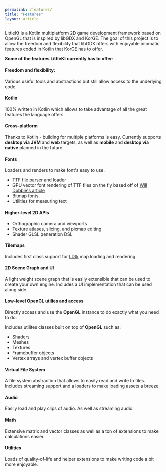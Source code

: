 ```yaml
---
permalink: /features/
title: "Features"
layout: article
---
```


LittleKt is a Kotlin multiplatform 2D game development framework based on OpenGL that is inspired by libGDX and KorGE. The goal of this project is to allow the freedom and flexibility that libGDX offers with enjoyable idiomatic features coded in Kotlin that KorGE has to offer.

**Some of the features LittleKt currently has to offer**:

#### Freedom and flexibility:

Various useful tools and abstractions but still allow access to the underlying code.

#### Kotlin

100% written in Kotlin which allows to take advantage of all the great features the language offers.

#### Cross-platform

Thanks to Kotlin - building for multiple platforms is easy. Currently supports **desktop via JVM** and **web** targets, as well as **mobile** and **desktop via native** planned in the future.

#### Fonts

Loaders and renders to make font's easy to use.

-   TTF file parser and loader
-   GPU vector font rendering of TTF files on the fly based off of [Will Dobbie's article](https://wdobbie.com/post/gpu-text-rendering-with-vector-textures/)
-   Bitmap fonts
-   Utilities for measuring text

#### Higher-level 2D APIs

-   Orthographic camera and viewports
-   Texture atlases, slicing, and pixmap editing
-   Shader GLSL generation DSL

#### Tilemaps

Includes first class support for [LDtk](https://ldtk.io) map loading and rendering.

#### 2D Scene Graph and UI

A light weight scene graph that is easily extensible that can be used to create your own engine. Includes a UI implementation that can be used along side.

#### Low-level OpenGL utilies and access

Directly access and use the **OpenGL** instance to do exactly what you need to do.

Includes utilites classes built on top of **OpenGL** such as:

-   Shaders
-   Meshes
-   Textures
-   Framebuffer objects
-   Vertex arrays and vertex buffer objects

#### Virtual File System

A file system abstraction that allows to easily read and write to files. Includes streaming support and a loaders to make loading assets a breeze.

#### Audio

Easily load and play clips of audio. As well as streaming audio.

#### Math

Extensive matrix and vector classes as well as a ton of extensions to make calculations easier.

#### Utilities

Loads of quality-of-life and helper extensions to make writing code a bit more enjoyable.
